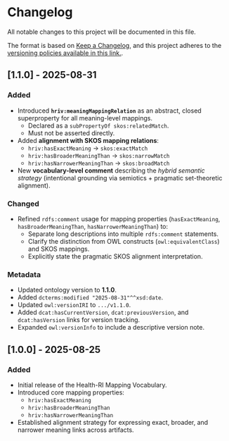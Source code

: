 # Changelog
All notable changes to this project will be documented in this file.

The format is based on [Keep a Changelog](https://keepachangelog.com/en/1.1.0/),
and this project adheres to the [versioning policies available in this link.](https://health-ri.github.io/semantic-interoperability/method/publications/).

## [1.1.0] - 2025-08-31
### Added
- Introduced **`hriv:meaningMappingRelation`** as an abstract, closed superproperty for all meaning-level mappings.  
  - Declared as a `subPropertyOf skos:relatedMatch`.  
  - Must not be asserted directly.  
- Added **alignment with SKOS mapping relations**:  
  - `hriv:hasExactMeaning` → `skos:exactMatch`  
  - `hriv:hasBroaderMeaningThan` → `skos:narrowMatch`  
  - `hriv:hasNarrowerMeaningThan` → `skos:broadMatch`  
- New **vocabulary-level comment** describing the *hybrid semantic strategy* (intentional grounding via semiotics + pragmatic set-theoretic alignment).

### Changed
- Refined `rdfs:comment` usage for mapping properties (`hasExactMeaning`, `hasBroaderMeaningThan`, `hasNarrowerMeaningThan`) to:
  - Separate long descriptions into multiple `rdfs:comment` statements.
  - Clarify the distinction from OWL constructs (`owl:equivalentClass`) and SKOS mappings.
  - Explicitly state the pragmatic SKOS alignment interpretation.

### Metadata
- Updated ontology version to **1.1.0**.  
- Added `dcterms:modified "2025-08-31"^^xsd:date`.  
- Updated `owl:versionIRI` to `.../v1.1.0`.  
- Added `dcat:hasCurrentVersion`, `dcat:previousVersion`, and `dcat:hasVersion` links for version tracking.  
- Expanded `owl:versionInfo` to include a descriptive version note.

## [1.0.0] - 2025-08-25
### Added
- Initial release of the Health-RI Mapping Vocabulary.  
- Introduced core mapping properties:  
  - `hriv:hasExactMeaning`  
  - `hriv:hasBroaderMeaningThan`  
  - `hriv:hasNarrowerMeaningThan`  
- Established alignment strategy for expressing exact, broader, and narrower meaning links across artifacts.
